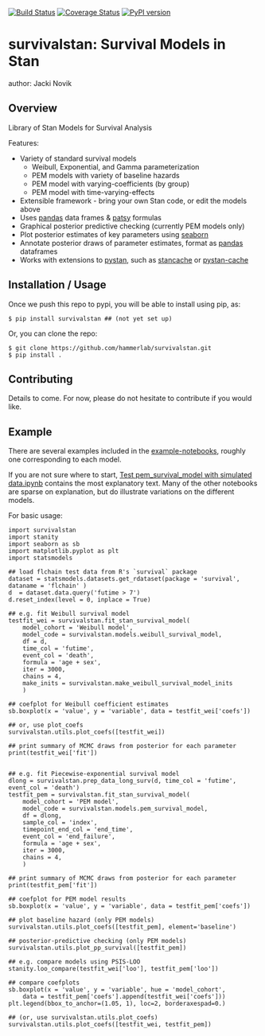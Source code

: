[![Build Status](https://travis-ci.org/hammerlab/survivalstan.svg?branch=setup-travis)](https://travis-ci.org/hammerlab/survivalstan) 
[![Coverage Status](https://coveralls.io/repos/github/hammerlab/survivalstan/badge.svg?branch=master)](https://coveralls.io/github/hammerlab/survivalstan?branch=master)
[![PyPI version](https://badge.fury.io/py/survivalstan.svg)](https://badge.fury.io/py/survivalstan)

survivalstan: Survival Models in Stan
===============================

author: Jacki Novik

Overview
--------

Library of Stan Models for Survival Analysis

Features:

* Variety of standard survival models
	- Weibull, Exponential, and Gamma parameterization
	- PEM models with variety of baseline hazards
	- PEM model with varying-coefficients (by group)
	- PEM model with time-varying-effects
* Extensible framework - bring your own Stan code, or edit the models above
* Uses [pandas](http://pandas.pydata.org) data frames & [patsy](https://pypi.python.org/pypi/patsy) formulas
* Graphical posterior predictive checking (currently PEM models only)
* Plot posterior estimates of key parameters using [seaborn](https://pypi.python.org/pypi/seaborn)
* Annotate posterior draws of parameter estimates, format as [pandas](http://pandas.pydata.org) dataframes
* Works with extensions to [pystan](https://pystan.readthedocs.io/en/latest/), such as [stancache](http://github.com/jburos/stancache) or [pystan-cache](https://github.com/paulkernfeld/pystan-cache)

Installation / Usage
--------------------

Once we push this repo to pypi, you will be able to install using pip, as:

    $ pip install survivalstan ## (not yet set up)


Or, you can clone the repo:

    $ git clone https://github.com/hammerlab/survivalstan.git
    $ pip install .

Contributing
------------

Details to come. For now, please do not hesitate to contribute if you would like. 

Example
-------

There are several examples included in the [example-notebooks](), roughly one corresponding to each model.

If you are not sure where to start, [Test pem_survival_model with simulated data.ipynb](https://github.com/hammerlab/survivalstan/blob/master/example-notebooks/Test%20pem_survival_model%20with%20simulated%20data.ipynb) contains the most explanatory text. Many of the other notebooks are sparse on explanation, but do illustrate variations on the different models.

For basic usage:

```
import survivalstan
import stanity
import seaborn as sb
import matplotlib.pyplot as plt
import statsmodels

## load flchain test data from R's `survival` package
dataset = statsmodels.datasets.get_rdataset(package = 'survival', dataname = 'flchain' )
d  = dataset.data.query('futime > 7')
d.reset_index(level = 0, inplace = True)

## e.g. fit Weibull survival model
testfit_wei = survivalstan.fit_stan_survival_model(
	model_cohort = 'Weibull model',
	model_code = survivalstan.models.weibull_survival_model,
	df = d,
	time_col = 'futime',
	event_col = 'death',
	formula = 'age + sex',
	iter = 3000,
	chains = 4,
	make_inits = survivalstan.make_weibull_survival_model_inits
	)

## coefplot for Weibull coefficient estimates
sb.boxplot(x = 'value', y = 'variable', data = testfit_wei['coefs'])

## or, use plot_coefs
survivalstan.utils.plot_coefs([testfit_wei])

## print summary of MCMC draws from posterior for each parameter
print(testfit_wei['fit'])


## e.g. fit Piecewise-exponential survival model 
dlong = survivalstan.prep_data_long_surv(d, time_col = 'futime', event_col = 'death')
testfit_pem = survivalstan.fit_stan_survival_model(
	model_cohort = 'PEM model',
	model_code = survivalstan.models.pem_survival_model,
	df = dlong,
	sample_col = 'index',
	timepoint_end_col = 'end_time',
	event_col = 'end_failure',
	formula = 'age + sex',
	iter = 3000,
	chains = 4,
	)

## print summary of MCMC draws from posterior for each parameter
print(testfit_pem['fit'])

## coefplot for PEM model results
sb.boxplot(x = 'value', y = 'variable', data = testfit_pem['coefs'])

## plot baseline hazard (only PEM models)
survivalstan.utils.plot_coefs([testfit_pem], element='baseline')

## posterior-predictive checking (only PEM models)
survivalstan.utils.plot_pp_survival([testfit_pem])

## e.g. compare models using PSIS-LOO
stanity.loo_compare(testfit_wei['loo'], testfit_pem['loo'])

## compare coefplots 
sb.boxplot(x = 'value', y = 'variable', hue = 'model_cohort',
    data = testfit_pem['coefs'].append(testfit_wei['coefs']))
plt.legend(bbox_to_anchor=(1.05, 1), loc=2, borderaxespad=0.)

## (or, use survivalstan.utils.plot_coefs)
survivalstan.utils.plot_coefs([testfit_wei, testfit_pem])

```


